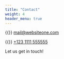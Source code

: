 ```yaml
---
title: "Contact"
weight: 4
header_menu: true
---
```


{{<icon class="fa fa-envelope">}}&nbsp;[mail@websiteone.com](mailto:websiteone.com@websiteone.com)

{{<icon class="fa fa-phone">}}&nbsp;[+123 1111 555555](tel:+1231111555555)

Let us get in touch!
